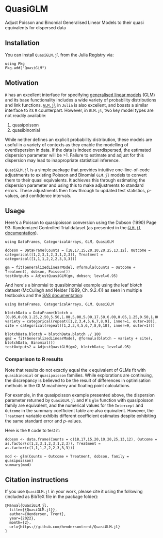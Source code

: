 # QuasiGLM

Adjust Poisson and Binomial Generalised Linear Models to their quasi equivalents for dispersed data

## Installation

You can install `QuasiGLM.jl` from the Julia Registry via:

```
using Pkg
Pkg.add("QuasiGLM")
```

## Motivation

`R` has an excellent interface for specifying [generalised linear models](https://en.wikipedia.org/wiki/Generalized_linear_model) (GLM) and its base functionality includes a wide variety of probability distributions and link functions. [`GLM.jl`](https://juliastats.org/GLM.jl/v0.11/) in `Julia` is also excellent, and boasts a similar interface to its `R` counterpart. However, in `GLM.jl`, two key model types are not readily available:

1. quasipoisson
2. quasibinomial

While neither defines an explicit probability distribution, these models are useful in a variety of contexts as they enable the modelling of overdispersion in data. If the data is indeed overdispersed, the estimated dispersion parameter will be >1. Failure to estimate and adjust for this dispersion may lead to inappropriate statistical inference.

`QuasiGLM.jl` is a simple package that provides intuitive one-line-of-code adjustments to existing Poisson and Binomial `GLM.jl` models to convert them to their quasi equivalents. It achieves this through estimating the dispersion parameter and using this to make adjustments to standard errors. These adjustments then flow through to updated test statistics, *p*-values, and confidence intervals.

## Usage

Here's a Poisson to quasipoisson conversion using the Dobson (1990) Page 93: Randomized Controlled Trial dataset (as presented in the [`GLM.jl` documentation](https://juliastats.org/GLM.jl/v0.11/#Fitting-GLM-models-1)).

```
using DataFrames, CategoricalArrays, GLM, QuasiGLM

dobson = DataFrame(Counts = [18,17,15,20,10,20,25,13,12], Outcome = categorical([1,2,3,1,2,3,1,2,3]), Treatment = categorical([1,1,1,2,2,2,3,3,3]))

gm = fit(GeneralizedLinearModel, @formula(Counts ~ Outcome + Treatment), dobson, Poisson())
testOutputs = AdjustQuasiGLM(gm, dobson; level=0.95)
```

And here's a binomial to quasibinomial example using the leaf blotch dataset (McCullagh and Nelder (1989, Ch. 9.2.4)) as seen in multiple textbooks and the [SAS documentation](https://support.sas.com/documentation/cdl/en/statug/63033/HTML/default/viewer.htm#statug_glimmix_sect016.htm):

```
using DataFrames, CategoricalArrays, GLM, QuasiGLM
    
blotchData = DataFrame(blotch = [0.05,0.00,1.25,2.50,5.50,1.00,5.00,5.00,17.50,0.00,0.05,1.25,0.50,1.00,5.00,0.10,10.00,25.00,0.00,0.05,2.50,0.01,6.00,5.00,5.00,5.00,42.50,0.10,0.30,16.60,3.00,1.10,5.00,5.00,5.00,50.00,0.25,0.75,2.50,2.50,2.50,5.00,50.00,25.00,37.50,0.05,0.30,2.50,0.01,8.00,5.00,10.00,75.00,95.00,0.50,3.00,0.00,25.00,16.50,10.00,50.00,50.00,62.50,1.30,7.50,20.00,55.00,29.50,5.00,25.00,75.00,95.00,1.50,1.00,37.50,5.00,20.00,50.00,50.00,75.00,95.00,1.50,12.70,26.25,40.00,43.50,75.00,75.00,75.00,95.00], variety = categorical(repeat([1,2,3,4,5,6,7,8,9], inner=1, outer=10)), site = categorical(repeat([1,2,3,4,5,6,7,8,9,10], inner=9, outer=1)))
    
blotchData.blotch = blotchData.blotch ./ 100
gm2 = fit(GeneralizedLinearModel, @formula(blotch ~ variety + site), blotchData, Binomial())
testOutputs2 = AdjustQuasiGLM(gm2, blotchData; level=0.95)
```

### Comparison to R results

Note that results do not exactly equal the `R` equivalent of GLMs fit with `quasibinomial` or `quasipoisson` families. While explorations are continuing, the discrepancy is believed to be the result of differences in optimisation methods in the GLM machinery and floating point calculations.

For example, in the quasipoisson example presented above, the dispersion parameter returned by `QuasiGLM.jl` and `R`'s `glm` function with quasipoisson family are equivalent, and the numerical values for the `Intercept` and `Outcome` in the summary coefficient table are also equivalent. However, the `Treatment` variable exhibits different coefficient estimates despite exhibiting the same standard error and *p*-values.

Here is the `R` code to test it:

```
dobson <- data.frame(Counts = c(18,17,15,20,10,20,25,13,12), Outcome = as.factor(c(1,2,3,1,2,3,1,2,3)), Treatment = as.factor(c(1,1,1,2,2,2,3,3,3)))

mod <- glm(Counts ~ Outcome + Treatment, dobson, family = quasipoisson)
summary(mod)
```

## Citation instructions

If you use `QuasiGLM.jl` in your work, please cite it using the following (included as BibTeX file in the package folder):

```
@Manual{QuasiGLM.jl,
  title={{QuasiGLM.jl}},
  author={Henderson, Trent},
  year={2022},
  month={2},
  url={https://github.com/hendersontrent/QuasiGLM.jl}
}
```
